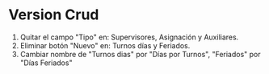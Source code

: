 # Version Crud

1. Quitar el campo "Tipo" en: Supervisores, Asignación y Auxiliares.
2. Eliminar botón "Nuevo" en: Turnos días y Feriados.
3. Cambiar nombre de "Turnos dias" por "Días por Turnos", "Feriados" por "Días Feriados"
   